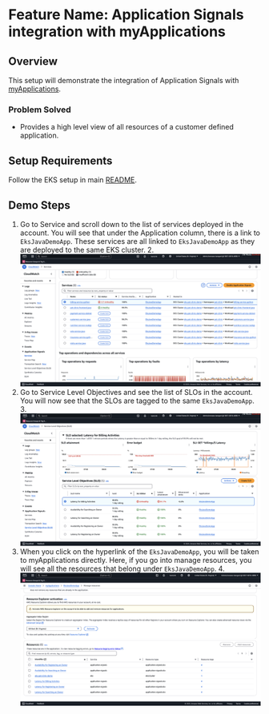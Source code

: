 # Feature Name: Application Signals integration with myApplications

## Overview
This setup will demonstrate the integration of Application Signals with [myApplications](https://docs.aws.amazon.com/awsconsolehelpdocs/latest/gsg/aws-myApplications.html).

### Problem Solved
- Provides a high level view of all resources of a customer defined application. 

## Setup Requirements
Follow the EKS setup in main [README](https://github.com/aws-observability/application-signals-demo?tab=readme-ov-file#eks-demo).

## Demo Steps
1. Go to Service and scroll down to the list of services deployed in the account. You will see that under the Application column, there is a link to `EksJavaDemoApp`. These services are all linked to `EksJavaDemoApp` as they are deployed to the same EKS cluster.
   2. ![img.png](imgs/my_app_0.png)
2. Go to Service Level Objectives and see the list of SLOs in the account. You will now see that the SLOs are tagged to the same `EksJavaDemoApp`.
   3. ![img.png](imgs/my_app_1.png)
3. When you click on the hyperlink of the `EksJavaDemoApp`, you will be taken to myApplications directly. Here, if you go into manage resources, you will see all the resources that belong under `EksJavaDemoApp`. 
   4. ![img.png](imgs/my_app_2.png)